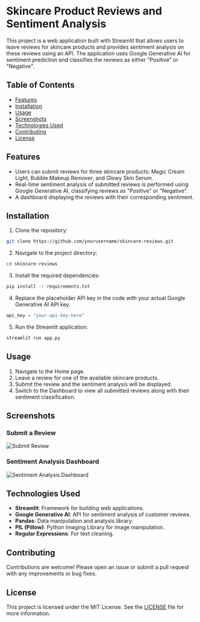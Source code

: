 
# Skincare Product Reviews and Sentiment Analysis

This project is a web application built with Streamlit that allows users to leave reviews for skincare products and provides sentiment analysis on these reviews using an API. The application uses Google Generative AI for sentiment prediction and classifies the reviews as either "Positive" or "Negative".

## Table of Contents

- [Features](#features)
- [Installation](#installation)
- [Usage](#usage)
- [Screenshots](#screenshots)
- [Technologies Used](#technologies-used)
- [Contributing](#contributing)
- [License](#license)

## Features

- Users can submit reviews for three skincare products: Magic Cream Light, Bubble Makeup Remover, and Glowy Skin Serum.
- Real-time sentiment analysis of submitted reviews is performed using Google Generative AI, classifying reviews as "Positive" or "Negative".
- A dashboard displaying the reviews with their corresponding sentiment.

## Installation

1. Clone the repository:

```bash
git clone https://github.com/yourusername/skincare-reviews.git
```

2. Navigate to the project directory:

```bash
cd skincare-reviews
```

3. Install the required dependencies:

```bash
pip install -r requirements.txt
```

4. Replace the placeholder API key in the code with your actual Google Generative AI API key.

```python
api_key = "your-api-key-here"
```

5. Run the Streamlit application:

```bash
streamlit run app.py
```

## Usage

1. Navigate to the Home page.
2. Leave a review for one of the available skincare products.
3. Submit the review and the sentiment analysis will be displayed.
4. Switch to the Dashboard to view all submitted reviews along with their sentiment classification.

## Screenshots

### Submit a Review
![Submit Review](images/projet1.png)

### Sentiment Analysis Dashboard
![Sentiment Analysis Dashboard](images/proejt2.png)

## Technologies Used

- **Streamlit**: Framework for building web applications.
- **Google Generative AI**: API for sentiment analysis of customer reviews.
- **Pandas**: Data manipulation and analysis library.
- **PIL (Pillow)**: Python Imaging Library for image manipulation.
- **Regular Expressions**: For text cleaning.

## Contributing

Contributions are welcome! Please open an issue or submit a pull request with any improvements or bug fixes.

## License

This project is licensed under the MIT License. See the [LICENSE](LICENSE) file for more information.
